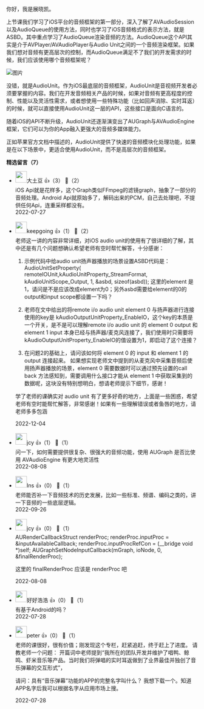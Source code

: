 你好，我是展晓凯。

上节课我们学习了iOS平台的音频框架的第一部分，深入了解了AVAudioSession以及AudioQueue的使用方法，同时也学习了iOS音频格式的表示方法，就是ASBD。其中重点学习了AudioQueue渲染音频的方法。AudioQueue这个API其实是介于AVPlayer/AVAudioPlayer与Audio Unit之间的一个音频渲染框架。如果我们想对音频有更高层次的控制，而AudioQueue满足不了我们的开发需求的时候，我们应该使用哪个音频框架呢？

![图片](https://static001.geekbang.org/resource/image/53/9a/5398e87e2955052a62f9dc5accc1b89a.png?wh=1744x704 "图1 iOS平台的音频框架（图片来自苹果官网）")

没错，就是AudioUnit。作为iOS最底层的音频框架，AudioUnit是音视频开发者必须要掌握的内容。我们在开发音频相关产品的时候，如果对音频有更高程度的控制、性能以及灵活性需求，或者想使用一些特殊功能（比如回声消除、实时耳返）的时候，就可以直接使用AudioUnit这一层的API，这些接口是面向C语言的。

随着iOS的API不断升级，AudioUnit还逐渐演变出了AUGraph与AVAudioEngine框架，它们可以为你的App融入更强大的音频多媒体能力。

正如苹果官方文档中描述的，AudioUnit提供了快速的音频模块化处理功能，如果是在以下场景中，更适合使用AudioUnit，而不是高层次的音频框架。
<div><strong>精选留言（7）</strong></div><ul>
<li><img src="https://static001.geekbang.org/account/avatar/00/11/1d/64/52a5863b.jpg" width="30px"><span>大土豆</span> 👍（3） 💬（2）<div>iOS Api就是花样多，这个Graph类似FFmpeg的滤镜graph，抽象了一部分的音频处理。Android Api就原始多了，解码出来的PCM，自己去处理吧，不提供任何Api，连重采样都没有。</div>2022-07-27</li><br/><li><img src="https://static001.geekbang.org/account/avatar/00/16/73/9b/67a38926.jpg" width="30px"><span>keepgoing</span> 👍（1） 💬（2）<div>老师这一讲的内容非常详细，对iOS audio unit的使用有了很详细的了解，其中还是有几个问题想确认希望老师有空时帮忙解答，十分感谢：

1. 示例代码中给audio unit扬声器播放的场景设置ASBD代码是：
AudioUnitSetProperty( remoteIOUnit,kAudioUnitProperty_StreamFormat, 
kAudioUnitScope_Output, 1, &amp;asbd, sizeof(asbd));
这里的element 是1，请问是不是应该改成element为0；另外asbd需要给element的0的output和input scope都设置一下吗？

2. 老师在文中给出的将remote i&#47;o audio unit element 0 与扬声器进行连接使用的key是 kAudioOutputUnitProperty_EnableIO，这个key的本质是一个开关，是不是可以理解remote i&#47;o audio unit 的 element 0 output 和 element 1 input 本身已经与扬声器&#47;麦克风连接了，我们使用时只需要将kAudioOutputUnitProperty_EnableIO的值设置为1，即启动了这个连接？

3. 在问题2的基础上，请问该如何将 element 0 的 input 和 element 1 的 output 连接起来。
如果想实现老师文中提到的从麦克风中采集音频后使用扬声器播放的场景，element 0 需要数据时可以通过预先设置的call back 方法感知到，需要调用什么接口才能从 element 1 中获取采集到的数据呢，这块没有特别想明白，想请老师提示下细节，感谢！

学了老师的课确实对 audio unit 有了更多好奇的地方，上面是一些困惑，希望老师有空时能帮忙解答，非常感谢！如果有一些理解错误或者鱼唇的地方，请老师多多包涵</div>2022-12-04</li><br/><li><img src="https://static001.geekbang.org/account/avatar/00/13/4b/1b/e3b3bcff.jpg" width="30px"><span>jcy</span> 👍（1） 💬（1）<div>问一下，如何需要提供很复杂、很强大的音频功能，使用 AUGraph 是否比使用 AVAudioEngine 有更大地灵活性</div>2022-08-08</li><br/><li><img src="https://static001.geekbang.org/account/avatar/00/14/45/74/7a82eebb.jpg" width="30px"><span>Ins</span> 👍（0） 💬（1）<div>老师能否补一下音频技术的历史发展，比如一些标准、频谱、编码之类的，讲一下音频的一些底层逻辑。</div>2022-09-26</li><br/><li><img src="https://static001.geekbang.org/account/avatar/00/13/4b/1b/e3b3bcff.jpg" width="30px"><span>jcy</span> 👍（0） 💬（1）<div>
AURenderCallbackStruct renderProc;
renderProc.inputProc = &amp;inputAvailableCallback;
renderProc.inputProcRefCon = (__bridge void *)self;
AUGraphSetNodeInputCallback(mGraph, ioNode, 0, &amp;finalRenderProc);

这里的 finalRenderProc 应该是 renderProc 吧</div>2022-08-08</li><br/><li><img src="https://static001.geekbang.org/account/avatar/00/2d/b9/70/fd0ab6b9.jpg" width="30px"><span>好好浩浩</span> 👍（0） 💬（1）<div>有基于Android的吗？</div>2022-07-28</li><br/><li><img src="https://static001.geekbang.org/account/avatar/00/10/25/87/f3a69d1b.jpg" width="30px"><span>peter</span> 👍（0） 💬（1）<div>老师的课很好，很有价值；刚发现这个专栏，赶紧追赶，终于赶上了进度。
请教老师一个问题：
开篇词中老师提到“我所在的团队开发并维护了唱鸭、鲸鸣、虾米音乐等产品。当时我们将弹唱的实时耳返做到了业界最佳并独创了音乐弹幕的交互形式”，

请问：具有“音乐弹幕”功能的APP的完整名字叫什么？ 我想下载一个。知道APP名字后我可以根据名字从应用市场上搜。</div>2022-07-28</li><br/>
</ul>